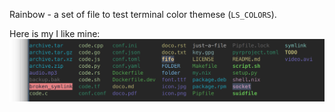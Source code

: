 
Rainbow - a set of file to test terminal color themese (`LS_COLORS`).

Here is my I like mine:
![Rainbow](rainbow.png?raw=true)

